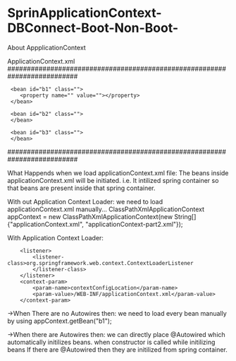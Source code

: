# SprinApplicationContext-DBConnect-Boot-Non-Boot-
About AppplicationContext


ApplicationContext.xml
##########################################################################
<?xml version="1.0" encoding="UTF-8"?>
<beans xmlns="http://www.springframework.org/schema/beans"
 xmlns:xsi="http://www.w3.org/2001/XMLSchema-instance"
 xsi:schemaLocation="http://www.springframework.org/schema/beans
 http://www.springframework.org/schema/beans/spring-beans-4.3.xsd">

	 <bean id="b1" class="">
		<property name="" value=""></property>
	 </bean>
	 
	 <bean id="b2" class="">
	 </bean>
	
	 <bean id="b3" class="">
	 </bean>
</beans>
##########################################################################

What Happends when we load applicationContext.xml file:
	The beans inside applicationContext.xml will be initiated. i.e. It intilized spring container so that beans are present inside that spring container.
	
With out Application Context Loader:
	we need to load applicationContext.xml manually...
	ClassPathXmlApplicationContext appContext = new ClassPathXmlApplicationContext(new String[] {"applicationContext.xml", "applicationContext-part2.xml"});

With Application Context Loader:
```
	<listener>
        <listener-class>org.springframework.web.context.ContextLoaderListener
        </listener-class>
    </listener>
    <context-param>
        <param-name>contextConfigLocation</param-name>
        <param-value>/WEB-INF/applicationContext.xml</param-value>
    </context-param>
```

->When There are no Autowires then:
	we need to load every bean manually by using appContext.getBean("b1");

->When there are Autowires then:
	we can directly place @Autowired which automatically initilizes beans.
	when constructor is called while initilizing beans If there are @Autowired then they are initilized from spring container.
